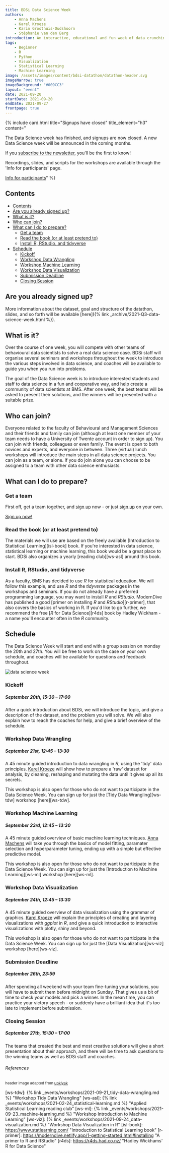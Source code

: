 ```yaml
---
title: BDSi Data Science Week
authors:
    - Anna Machens
    - Karel Kroeze
    - Karin Groothuis-Oudshoorn
    - Stéphanie van den Berg
introduction: An interactive, educational and fun week of data crunching, modelling, (virtual) lunch workshops, and team work open to all BMS students and staff.
tags:
    - Beginner
    - R
    - Python
    - Visualization
    - Statistical Learning
    - Machine Learning
image: /assets/images/content/bdsi-datathon/datathon-header.svg
imageNarrow: true
imageBackground: "#009CC3"
layout: "event"
date: 2021-09-20
startDate: 2021-09-20
endDate: 2021-09-27
frontpage: true
---
```


{% include card.html title="Signups have closed" title_element="h3" content="

<p>The Data Science week has finished, and signups are now closed. A new Data Science week will be announced in the coming months.</p>
<p>If you <a href='mailto:bdsi@utwente.nl?subject=subscribe%20to%20the%20newsletter&body=please%20subscribe%20me%20to%20the%20newsletter' target='_blank'>subscribe to the newsletter</a>, you'll be the first to know!</p>
<!--<a class='button mr-2 btn disabled' href='https://forms.office.com/r/pM0qCQF5eH' title='signups have closed'>Sign up now!</a>-->
<p>Recordings, slides, and scripts for the workshops are available through the 'Info for participants' page.</p>

<a class='button bg-secondary' href='/archive/2021-Q3-data-science-week.html'>Info for participants</a>" %}

## Contents

- [Contents](#contents)
- [Are you already signed up?](#are-you-already-signed-up)
- [What is it?](#what-is-it)
- [Who can join?](#who-can-join)
- [What can I do to prepare?](#what-can-i-do-to-prepare)
  - [Get a team](#get-a-team)
  - [Read the book (or at least pretend to)](#read-the-book-or-at-least-pretend-to)
  - [Install R, RStudio, and tidyverse](#install-r-rstudio-and-tidyverse)
- [Schedule](#schedule)
  - [Kickoff](#kickoff)
  - [Workshop Data Wrangling](#workshop-data-wrangling)
  - [Workshop Machine Learning](#workshop-machine-learning)
  - [Workshop Data Visualization](#workshop-data-visualization)
  - [Submission Deadline](#submission-deadline)
  - [Closing Session](#closing-session)

## Are you already signed up?

More information about the dataset, goal and structure of the datathon, slides, and so forth will be available [here]({% link _archive/2021-Q3-data-science-week.html %}).

## What is it?

Over the course of one week, you will compete with other teams of behavioural data scientists to solve a real data science case. BDSi staff will organise several seminars and workshops throughout the week to introduce the various steps involved in data science, and coaches will be available to guide you when you run into problems.

The goal of the Data Science week is to introduce interested students and staff to data science in a fun and cooperative way, and help create a community of data scientists at BMS. After one week, the best teams will be asked to present their solutions, and the winners will be presented with a suitable prize.

## Who can join?

Everyone related to the faculty of Behavioural and Management Sciences and their friends and family can join (although at least one member of your team needs to have a University of Twente account in order to sign up). You can join with friends, colleagues or even family. The event is open to both novices and experts, and everyone in between. Three (virtual) lunch workshops will introduce the main steps in all data science projects. You can join as a team, or alone. If you do join alone you can choose to be assigned to a team with other data science enthusiasts.

## What can I do to prepare?

### Get a team

First off, get a team together, and [sign up](https://forms.office.com/r/pM0qCQF5eH) now - or just [sign up](https://forms.office.com/r/pM0qCQF5eH) on your own.

<a class="button" href="https://forms.office.com/r/pM0qCQF5eH">Sign up now!</a>

### Read the book (or at least pretend to)

The materials we will use are based on the freely available [Introduction to Statistical Learning][isl-book] book. If you're interested in data science, statistical learning or machine learning, this book would be a great place to start. BDSi also organizes a yearly [reading club][ws-asl] around this book.

### Install R, RStudio, and tidyverse

As a faculty, BMS has decided to use _R_ for statistical education. We will follow this example, and use _R_ and the _tidyverse_ packages in the workshops and seminars. If you do not already have a preferred programming language, you may want to install _R_ and _RStudio_. ModernDive has published a good [primer on installing _R_ and _RStudio_][r-primer], that also covers the basics of working in R. If you'd like to go further, we recommend the free [_R_ for Data Science][r4ds] book by Hadley Wickham - a name you'll encounter often in the _R_ community.

## Schedule

The Data Science Week will start and end with a group session on monday the 20th and 27th. You will be free to work on the case on your own schedule, and coaches will be available for questions and feedback throughout.

![data science week](/assets/images/data-science-week-2021-schedule.png)

### Kickoff

##### September 20th, 15:30 – 17:00

After a quick introduction about BDSi, we will introduce the topic, and give a description of the dataset, and the problem you will solve.
We will also explain how to reach the coaches for help, and give a brief overview of the schedule.

### Workshop Data Wrangling

##### September 21st, 12:45 – 13:30

A 45 minute guided introduction to data wrangling in _R_, using the 'tidy' data principles. [Karel Kroeze](/team/#k-a-kroeze) will show how to prepare a 'raw' dataset for analysis, by cleaning, reshaping and mutating the data until it gives up all its secrets.

This workshop is also open for those who do not want to participate in the Data Science Week. You can sign up for just the [Tidy Data Wrangling][ws-tdw] workshop [here][ws-tdw].

### Workshop Machine Learning

##### September 23rd, 12:45 – 13:30

A 45 minute guided overview of basic machine learning techniques. [Anna Machens](/team/#a-k-machens) will take you through the basics of model fitting, paramater selection and hyperparameter tuning, ending up with a simple but effective predictive model.

This workshop is also open for those who do not want to participate in the Data Science Week. You can sign up for just the [Introduction to Machine Learning][ws-ml] workshop [here][ws-ml].

### Workshop Data Visualization

##### September 24th, 12:45 – 13:30

A 45 minute guided overview of data visualization using the grammar of graphics. [Karel Kroeze](/team/#k-a-kroeze) will explain the principles of creating and layering visualizations with _ggplot_ in _R_, and give a quick introduction to interactive visualizations with plotly, shiny and beyond.

This workshop is also open for those who do not want to participate in the Data Science Week. You can sign up for just the [Data Visualization][ws-viz] workshop [here][ws-viz].

### Submission Deadline

##### September 26th, 23:59

After spending all weekend with your team fine-tuning your solutions, you will have to submit them before midnight on Sunday. That gives us a bit of time to check your models and pick a winner. In the mean time, you can practice your victory speech - or suddenly have a brilliant idea that it's too late to implement before submission.

### Closing Session

##### September 27th, 15:30 – 17:00

The teams that created the best and most creative solutions will give a short presentation about their approach, and there will be time to ask questions to the winning teams as well as BDSi staff and coaches.

###### References

<sup>header image adapted from [upklyak](https://www.freepik.com/upklyak)</sup>

<!-- prettier-ignore -->
[ws-tdw]: {% link _events/workshops/2021-09-21_tidy-data-wrangling.md %} "Workshop Tidy Data Wrangling"
[ws-asl]: {% link _events/workshops/2021-02-24_statistical-learning.md %} "Applied Statistical Learning reading club"
[ws-ml]: {% link _events/workshops/2021-09-23_machine-learning.md %} "Workshop Introduction to Machine Learning"
[ws-viz]: {% link _events/workshops/2021-09-24_data-visualization.md %} "Workshop Data Visualization in R"
[isl-book]: <https://www.statlearning.com/> "Introduction to Statistical Learning book"
[r-primer]: <https://moderndive.netlify.app/1-getting-started.html#installing> "A primer to R and RStudio"
[r4ds]: <https://r4ds.had.co.nz/> "Hadley Wickhams' R for Data Science"
